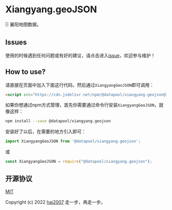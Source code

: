 # Xiangyang.geoJSON
🗄️ 襄阳地图数据。

## Issues
使用的时候遇到任何问题或有好的建议，请点击进入[issue](https://github.com/hai2007/datapool/issues)，欢迎参与维护！

## How to use?

请直接在页面中加入下面这行代码，然后通过```XiangyangGeoJSON```即可调用：

```html
<script src="https://cdn.jsdelivr.net/npm/@datapool/xiangyang.geojson@1"></script>
```

如果你想通过npm方式管理，首先你需要通过命令行安装``````XiangyangGeoJSON``````，就像这样：

```bash
npm install --save @datapool/xiangyang.geojson
```

安装好了以后，在需要的地方引入即可：

```js
import XiangyangGeoJSON from '@datapool/xiangyang.geojson';
```

或

```js
const XiangyangGeoJSON = require("@datapool/xiangyang.geojson");
```

开源协议
---------------------------------------
[MIT](https://github.com/hai2007/datapool/blob/master/LICENSE)

Copyright (c) 2022 [hai2007](https://hai2007.gitee.io/sweethome/) 走一步，再走一步。
